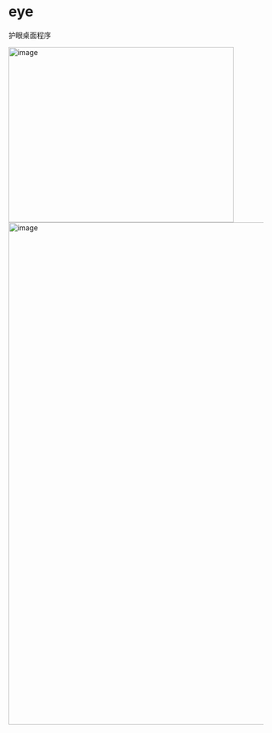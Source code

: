 # eye
护眼桌面程序

<img width="445" height="346" alt="image" src="https://github.com/user-attachments/assets/2b83a51e-bf5b-4dbf-8d25-b974e01bce7a" />
<img width="1503" height="991" alt="image" src="https://github.com/user-attachments/assets/60ad0f8c-1f8e-411e-a518-709e9559c4be" />


